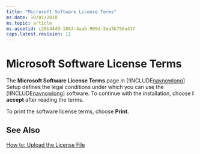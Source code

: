 ```yaml
---
title: "Microsoft Software License Terms"
ms.date: 10/01/2018
ms.topic: article
ms.assetid: c20b44d9-1863-4aab-999d-2ea3b756a41f
caps.latest.revision: 11
---
```

# Microsoft Software License Terms
The **Microsoft Software License Terms** page in [!INCLUDE[navnowlong](includes/navnowlong_md.md)] Setup defines the legal conditions under which you can use the [!INCLUDE[navnowlong](includes/navnowlong_md.md)] software. To continue with the installation, choose **I accept** after reading the terms.  
  
 To print the software license terms, choose **Print**.  
  
## See Also  
 [How to: Upload the License File](How-to--Upload-the-License-File.md)
